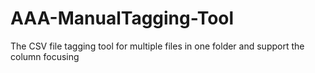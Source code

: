 # AAA-ManualTagging-Tool
The CSV file tagging tool for multiple files in one folder and support the column focusing
